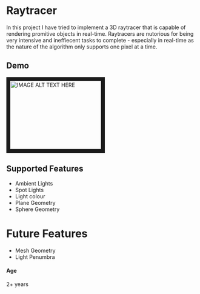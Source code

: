 # Raytracer
In this project I have tried to implement a 3D raytracer that is capable of rendering promitive objects in real-time.
Raytracers are nutorious for being very intensive and ineffiecent tasks to complete - especially in real-time as the nature of the algorithm only supports one pixel at a time.

## Demo
<a href="http://www.youtube.com/watch?feature=player_embedded&v=zzOCSV7xwN0" target="_blank"><img src="http://img.youtube.com/vi/zzOCSV7xwN0/0.jpg" alt="IMAGE ALT TEXT HERE" width="240" height="180" border="10" /></a>

## Supported Features
+ Ambient Lights
+ Spot Lights
+ Light colour
+ Plane Geometry
+ Sphere Geometry

# Future Features
+ Mesh Geometry
+ Light Penumbra

#### Age
2+ years
